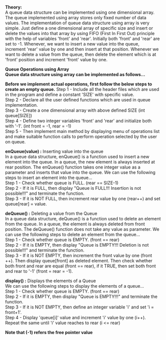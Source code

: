 <b>Theory:</b><br>
A queue data structure can be implemented using one dimensional array. The queue implemented using array stores only fixed number of data values. The implementation of queue data structure using array is very simple. Just define a one dimensional array of specific size and insert or delete the values into that array by using FIFO (First In First Out) principle with the help of variables 'front' and 'rear'. Initially both 'front' and 'rear' are set to -1. Whenever, we want to insert a new value into the queue, increment 'rear' value by one and then insert at that position. Whenever we want to delete a value from the queue, then delete the element which is at 'front' position and increment 'front' value by one.

<b>Queue Operations using Array</b><br>
**Queue data structure using array can be implemented as follows...**

**Before we implement actual operations, first follow the below steps to create an empty queue.**
Step 1 - Include all the header files which are used in the program and define a constant 'SIZE' with specific value.<br>
Step 2 - Declare all the user defined functions which are used in queue implementation.<br>
Step 3 - Create a one dimensional array with above defined SIZE (int queue[SIZE])<br>
Step 4 - Define two integer variables 'front' and 'rear' and initialize both with '-1'. (int front = -1, rear = -1)<br>
Step 5 - Then implement main method by displaying menu of operations list and make suitable function calls to perform operation selected by the user on queue.<br>

<b>enQueue(value) :</b> Inserting value into the queue<br>
In a queue data structure, enQueue() is a function used to insert a new element into the queue. In a queue, the new element is always inserted at rear position. The enQueue() function takes one integer value as a parameter and inserts that value into the queue. We can use the following steps to insert an element into the queue...<br>
Step 1 - Check whether queue is FULL. (rear == SIZE-1)<br>
Step 2 - If it is FULL, then display "Queue is FULL!!! Insertion is not possible!!!" and terminate the function.<br>
Step 3 - If it is NOT FULL, then increment rear value by one (rear++) and set queue[rear] = value.<br>

<b>deQueue() :</b> Deleting a value from the Queue<br>
In a queue data structure, deQueue() is a function used to delete an element from the queue. In a queue, the element is always deleted from front position. The deQueue() function does not take any value as parameter. We can use the following steps to delete an element from the queue...<br>
Step 1 - Check whether queue is EMPTY. (front == rear)<br>
Step 2 - If it is EMPTY, then display "Queue is EMPTY!!! Deletion is not possible!!!" and terminate the function.<br>
Step 3 - If it is NOT EMPTY, then increment the front value by one (front ++). Then display queue[front] as deleted element. Then check whether both front and rear are equal (front == rear), if it TRUE, then set both front and rear to '-1' (front = rear = -1).<br>

<b>display() :</b> Displays the elements of a Queue<br>
We can use the following steps to display the elements of a queue...<br>
Step 1 - Check whether queue is EMPTY. (front == rear)<br>
Step 2 - If it is EMPTY, then display "Queue is EMPTY!!!" and terminate the function.<br>
Step 3 - If it is NOT EMPTY, then define an integer variable 'i' and set 'i = front+1'.<br>
Step 4 - Display 'queue[i]' value and increment 'i' value by one (i++). Repeat the same until 'i' value reaches to rear (i <= rear)<br>

**Note that (-1) refers the free pointer value**
